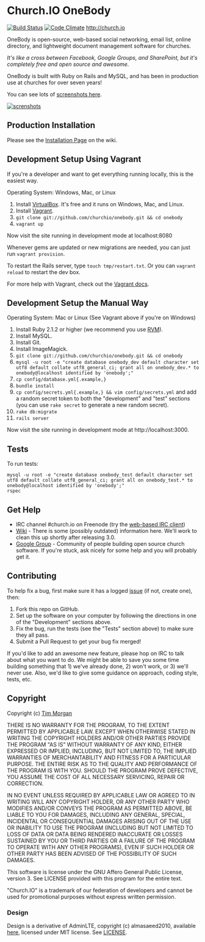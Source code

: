 # Church.IO OneBody

[![Build Status](https://travis-ci.org/churchio/onebody.png)](https://travis-ci.org/churchio/onebody)
[![Code Climate](https://codeclimate.com/github/churchio/onebody.png)](https://codeclimate.com/github/churchio/onebody)
http://church.io

OneBody is open-source, web-based social networking, email list, online directory, and lightweight document management software for churches.

*It's like a cross between Facebook, Google Groups, and SharePoint, but it's completely free and open source and awesome.*

OneBody is built with Ruby on Rails and MySQL, and has been in production use at churches for over seven years!

You can see lots of [screenshots here](https://www.flickr.com/photos/timothymorgan/sets/72157644451251789).

[![screnshots](https://farm4.staticflickr.com/3907/14330229528_250bd697d7.jpg)](https://www.flickr.com/photos/timothymorgan/sets/72157644451251789)

## Production Installation

Please see the [Installation Page](https://github.com/churchio/onebody/wiki/Installation) on the wiki.

## Development Setup Using Vagrant

If you're a developer and want to get everything running locally, this is the easiest way.

Operating System: Windows, Mac, or Linux

1. Install [VirtualBox](https://www.virtualbox.org/wiki/Downloads). It's free and it runs on Windows, Mac, and Linux.
2. Install [Vagrant](http://docs.vagrantup.com/v2/installation/index.html).
3. `git clone git://github.com/churchio/onebody.git && cd onebody`
4. `vagrant up`

Now visit the site running in development mode at localhost:8080

Whenever gems are updated or new migrations are needed, you can just run `vagrant provision`.

To restart the Rails server, type `touch tmp/restart.txt`. Or you can `vagrant reload` to restart the dev box.

For more help with Vagrant, check out the [Vagrant docs](http://docs.vagrantup.com/v2/).

## Development Setup the Manual Way

Operating System: Mac or Linux (See Vagrant above if you're on Windows)

1. Install Ruby 2.1.2 or higher (we recommend you use [RVM](https://rvm.io/)).
2. Install MySQL.
3. Install Git.
4. Install ImageMagick.
5. `git clone git://github.com/churchio/onebody.git && cd onebody`
6. `mysql -u root -e "create database onebody_dev default character set utf8 default collate utf8_general_ci; grant all on onebody_dev.* to onebody@localhost identified by 'onebody';"`
7. `cp config/database.yml{.example,}`
8. `bundle install`
9. `cp config/secrets.yml{.example,} && vim config/secrets.yml` and add a random secret token to both the "development" and "test" sections (you can use `rake secret` to generate a new random secret).
10. `rake db:migrate`
11. `rails server`

Now visit the site running in development mode at http://localhost:3000.

## Tests

To run tests:

```
mysql -u root -e "create database onebody_test default character set utf8 default collate utf8_general_ci; grant all on onebody_test.* to onebody@localhost identified by 'onebody';"
rspec
```

## Get Help

* IRC channel #church.io on Freenode (try the [web-based IRC client](https://webchat.freenode.net/?channels=#church.io))
* [Wiki](http://wiki.github.com/churchio/onebody) - There is some (possibly outdated) information here. We'll work to clean this up shortly after releasing 3.0.
* [Google Group](http://groups.google.com/group/churchio) - Community of people building open source church software. If you're stuck, ask nicely for some help and you will probably get it.

## Contributing

To help fix a bug, first make sure it has a logged [issue](https://github.com/churchio/onebody/issues) (if not, create one), then:

1. Fork this repo on GitHub.
2. Set up the software on your computer by following the directions in one of the "Development" sections above.
3. Fix the bug, run the tests (see the "Tests" section above) to make sure they all pass.
4. Submit a Pull Request to get your bug fix merged!

If you'd like to add an awesome new feature, please hop on IRC to talk about what you want to do. We might be able to save you some time building something that 1) we've already done, 2) won't work, or 3) we'll never use. Also, we'd like to give some guidance on approach, coding style, tests, etc.

## Copyright

Copyright (c) [Tim Morgan](http://timmorgan.org)

THERE IS NO WARRANTY FOR THE PROGRAM, TO THE EXTENT PERMITTED BY APPLICABLE LAW. EXCEPT WHEN OTHERWISE STATED IN WRITING THE COPYRIGHT HOLDERS AND/OR OTHER PARTIES PROVIDE THE PROGRAM "AS IS" WITHOUT WARRANTY OF ANY KIND, EITHER EXPRESSED OR IMPLIED, INCLUDING, BUT NOT LIMITED TO, THE IMPLIED WARRANTIES OF MERCHANTABILITY AND FITNESS FOR A PARTICULAR PURPOSE. THE ENTIRE RISK AS TO THE QUALITY AND PERFORMANCE OF THE PROGRAM IS WITH YOU. SHOULD THE PROGRAM PROVE DEFECTIVE, YOU ASSUME THE COST OF ALL NECESSARY SERVICING, REPAIR OR CORRECTION.

IN NO EVENT UNLESS REQUIRED BY APPLICABLE LAW OR AGREED TO IN WRITING WILL ANY COPYRIGHT HOLDER, OR ANY OTHER PARTY WHO MODIFIES AND/OR CONVEYS THE PROGRAM AS PERMITTED ABOVE, BE LIABLE TO YOU FOR DAMAGES, INCLUDING ANY GENERAL, SPECIAL, INCIDENTAL OR CONSEQUENTIAL DAMAGES ARISING OUT OF THE USE OR INABILITY TO USE THE PROGRAM (INCLUDING BUT NOT LIMITED TO LOSS OF DATA OR DATA BEING RENDERED INACCURATE OR LOSSES SUSTAINED BY YOU OR THIRD PARTIES OR A FAILURE OF THE PROGRAM TO OPERATE WITH ANY OTHER PROGRAMS), EVEN IF SUCH HOLDER OR OTHER PARTY HAS BEEN ADVISED OF THE POSSIBILITY OF SUCH DAMAGES.

This software is license under the GNU Affero General Public License, version 3. See LICENSE provided with this program for the entire text.

"Church.IO" is a trademark of our federation of developers and cannot be used for promotional purposes without express written permission.

### Design

Design is a derivative of AdminLTE, copyright (c) almasaeed2010, available [here](https://github.com/almasaeed2010/AdminLTE), licensed under MIT license. See [LICENSE](https://github.com/almasaeed2010/AdminLTE/blob/master/LICENSE).

